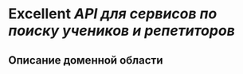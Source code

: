 # **Excellent** *API для сервисов по поиску учеников и репетиторов*


## **Описание доменной области**
